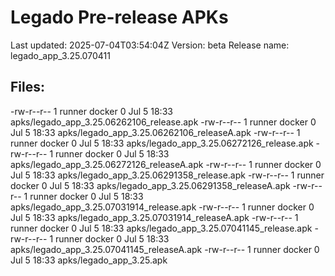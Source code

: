 # Legado Pre-release APKs
Last updated: 2025-07-04T03:54:04Z
Version: beta
Release name: legado_app_3.25.070411
## Files:
-rw-r--r-- 1 runner docker 0 Jul  5 18:33 apks/legado_app_3.25.06262106_release.apk
-rw-r--r-- 1 runner docker 0 Jul  5 18:33 apks/legado_app_3.25.06262106_releaseA.apk
-rw-r--r-- 1 runner docker 0 Jul  5 18:33 apks/legado_app_3.25.06272126_release.apk
-rw-r--r-- 1 runner docker 0 Jul  5 18:33 apks/legado_app_3.25.06272126_releaseA.apk
-rw-r--r-- 1 runner docker 0 Jul  5 18:33 apks/legado_app_3.25.06291358_release.apk
-rw-r--r-- 1 runner docker 0 Jul  5 18:33 apks/legado_app_3.25.06291358_releaseA.apk
-rw-r--r-- 1 runner docker 0 Jul  5 18:33 apks/legado_app_3.25.07031914_release.apk
-rw-r--r-- 1 runner docker 0 Jul  5 18:33 apks/legado_app_3.25.07031914_releaseA.apk
-rw-r--r-- 1 runner docker 0 Jul  5 18:33 apks/legado_app_3.25.07041145_release.apk
-rw-r--r-- 1 runner docker 0 Jul  5 18:33 apks/legado_app_3.25.07041145_releaseA.apk
-rw-r--r-- 1 runner docker 0 Jul  5 18:33 apks/legado_app_3.25.apk
